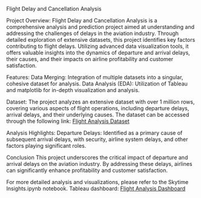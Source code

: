 Flight Delay and Cancellation Analysis 

Project Overview:
Flight Delay and Cancellation Analysis is a comprehensive analysis and prediction project aimed at understanding and addressing the challenges of delays in the aviation industry. Through detailed exploration of extensive datasets, this project identifies key factors contributing to flight delays. Utilizing advanced data visualization tools, it offers valuable insights into the dynamics of departure and arrival delays, their causes, and their impacts on airline profitability and customer satisfaction.

Features:
Data Merging: Integration of multiple datasets into a singular, cohesive dataset for analysis.
Data Analysis (EDA): Utilization of Tableau and matplotlib for in-depth visualization and analysis.

Dataset:
The project analyzes an extensive dataset with over 1 million rows, covering various aspects of flight operations, including departure delays, arrival delays, and their underlying causes. 
The dataset can be accessed through the following link: [Flight Analysis Dataset](https://www.kaggle.com/datasets/usdot/flight-delays/data)

Analysis Highlights:
Departure Delays: Identified as a primary cause of subsequent arrival delays, with security, airline system delays, and other factors playing significant roles.

Conclusion
This project underscores the critical impact of departure and arrival delays on the aviation industry. By addressing these delays, airlines can significantly enhance profitability and customer satisfaction.

For more detailed analysis and visualizations, please refer to the Skytime Insights.ipynb notebook.
Tableau dashboard: [Flight Analysis Dashboard]([https://www.google.com](https://public.tableau.com/app/profile/batul.khambata6718/viz/USAFlightDelaysandCancellations/FlightDelaysCancellations)https://public.tableau.com/app/profile/batul.khambata6718/viz/USAFlightDelaysandCancellations/FlightDelaysCancellations)
